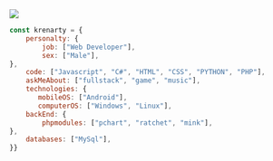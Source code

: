  <a href="https://discord.com/users/1023631759998455918">
    <img  style="align-items:center;" src="https://lanyard.cnrad.dev/api/1023631759998455918?hideDiscrim=false&hideStatus=false&hideTimestamp=false">
  </a>



```javascript
const krenarty = {
    personalty: {
        job: ["Web Developer"],
        sex: ["Male"],
},               
    code: ["Javascript", "C#", "HTML", "CSS", "PYTHON", "PHP"],
    askMeAbout: ["fullstack", "game", "music"],
    technologies: {
       mobileOS: ["Android"],
       computerOS: ["Windows", "Linux"],
    backEnd: {
        phpmodules: ["pchart", "ratchet", "mink"],
},
    databases: ["MySql"],
}}
```


